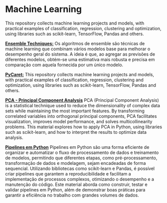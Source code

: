 # Machine Learning
This repository collects machine learning projects and models, with practical examples of classification, regression, clustering and optimization, using libraries such as scikit-learn, TensorFlow, Pandas and others.

[**Ensemble Techniques:**](https://github.com/enzoschitini/machine-learning/tree/Ensemble-Techniques)
Os algoritmos de ensemble são técnicas de machine learning que combinam vários modelos base para melhorar o desempenho geral do sistema. A ideia é que, ao agregar as previsões de diferentes modelos, obtém-se uma estimativa mais robusta e precisa em comparação com aquela fornecida por um único modelo.

[**PyCaret:**](https://github.com/enzoschitini/machine-learning/tree/PyCaret) This repository collects machine learning projects and models, with practical examples of classification, regression, clustering and optimization, using libraries such as scikit-learn, TensorFlow, Pandas and others.

[**PCA - Principal Component Analysis**](https://github.com/enzoschitini/machine-learning/tree/PCA---Principal-Component-Analysis?tab=readme-ov-file#pca---principal-component-analysis) PCA (Principal Component Analysis) is a statistical technique used to reduce the dimensionality of complex data sets while maintaining the most important features. By transforming correlated variables into orthogonal principal components, PCA facilitates visualization, improves model performance, and solves multicollinearity problems. This material explores how to apply PCA in Python, using libraries such as scikit-learn, and how to interpret the results to optimize data analysis.

[**Pipelines em Python**](https://github.com/enzoschitini/machine-learning/tree/Pipelines) Pipelines em Python são uma forma eficiente de organizar e automatizar o fluxo de processamento de dados e treinamento de modelos, permitindo que diferentes etapas, como pré-processamento, transformação de dados e modelagem, sejam encadeadas de forma sequencial. Utilizando bibliotecas como scikit-learn e Pandas, é possível criar pipelines que garantem a reproducibilidade e facilitam a implementação de processos complexos, otimizando o desempenho e a manutenção do código. Este material aborda como construir, testar e validar pipelines em Python, além de demonstrar boas práticas para garantir a eficiência no trabalho com grandes volumes de dados.
